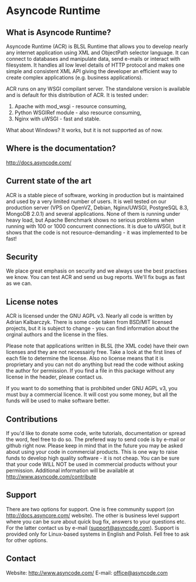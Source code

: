 Asyncode Runtime
================

What is Asyncode Runtime?
-------------------------

Asyncode Runtime (ACR) is BLSL Runtime that allows you to develop nearly any internet application using XML and ObjectPath selector language. It  can connect to databases and manipulate data, send e-mails or interact with filesystem. It handles all low level details of HTTP protocol and makes one simple and consistent XML API giving the developer an efficient way to create complex applications (e.g. business applications).

ACR runs on any WSGI compilant server. The standalone version is available and is default for this distribution of ACR. It is tested under:

1. Apache with mod_wsgi - resource consuming,
2. Python WSGIRef module - also resource consuming,
3. Nginx with uWSGI - fast and stable.

What about Windows? It works, but it is not supported as of now.

Where is the documentation?
---------------------------

http://docs.asyncode.com/

Current state of the art
------------------------

ACR is a stable piece of software, working in production but is maintained and used by a very limited number of users. It is well tested on our production server (VPS on OpenVZ, Debian, Nginx/UWSGI, PostgreSQL 8.3, MongoDB 2.0.1) and several applications. None of them is running under heavy load, but Apache Benchmark shows no serious problems when running with 100 or 1000 concurrent connections. It is due to uWSGI, but it shows that the code is not resource-demanding - it was implemented to be fast!

Security
--------

We place great emphasis on security and we always use the best practises we know. You can test ACR and send us bug reports. We'll fix bugs as fast as we can.

License notes
-------------

ACR is licensed under the GNU AGPL v3. Nearly all code is written by Adrian Kalbarczyk. There is some code taken from BSD/MIT licensed projects, but it is subject to change - you can find information about  the orginal authors and the license in the files.

Please note that applications written in BLSL (the XML code) have their own licenses and they are not necessairly free. Take a look at the first lines of each file to determine the license. Also no license means that it is proprietary and you can not do anything but read the code without asking the author for permission. If you find a file in this package without any license in the header, please contact us.

If you want to do something that is prohibited under GNU AGPL v3, you must buy a commercial licence. It will cost you some money, but all the funds will be used to make software better.

Contributions
-------------

If you'd like to donate some code, write tutorials, documentation or spread the word, feel free to do so. The prefered way to send code is by e-mail or github right now. Please keep in mind that in the future you may be asked about using your code in commercial products. This is one way to raise funds to develop high quality software - it is not cheap. You can be sure that your code WILL NOT be used in commercial products without your permission. Additional information will be available at http://www.asyncode.com/contribute

Support
-------

There are two options for support. One is free community support (on http://docs.asyncore.com/ website). The other is business level support where you can be sure about quick bug fix, answers to your questions etc. For the latter contact us by e-mail (support@asyncode.com). Support is provided only for Linux-based systems in English and Polish. Fell free to ask for other options.

Contact
-------

Website: http://www.asyncode.com/
E-mail: office@asyncode.com
